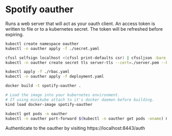 # Spotify oauther

Runs a web server that will act as your oauth client. An access token is
written to file or to a kubernetes secret. The token will be refreshed before
expiring.

```bash
kubectl create namespace oauther
kubectl -n oauther apply -f ./secret.yaml

cfssl selfsign localhost <(cfssl print-defaults csr) | cfssljson -bare server
kubectl -n oauther create secret tls server-tls --cert=./server.pem --key=./server-key.pem

kubectl apply -f ./rbac.yaml
kubectl -n oauther apply -f deployment.yaml

docker build -t spotify-oauther .

# Load the image into your kubernetes environment.
# If using minikube attach to it's docker daemon before building.
kind load docker-image spotify-oauther

kubectl get pods -n oauther
kubectl -n oauther port-forward $(kubectl -n oauther get pods -oname) 8443:8443
```

Authenticate to the oauther by visiting https://localhost:8443/auth
